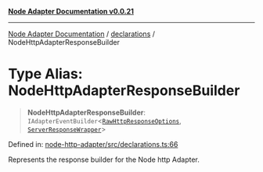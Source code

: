 [**Node Adapter Documentation v0.0.21**](../../README.md)

***

[Node Adapter Documentation](../../modules.md) / [declarations](../README.md) / NodeHttpAdapterResponseBuilder

# Type Alias: NodeHttpAdapterResponseBuilder

> **NodeHttpAdapterResponseBuilder**: `IAdapterEventBuilder`\<[`RawHttpResponseOptions`](../interfaces/RawHttpResponseOptions.md), [`ServerResponseWrapper`](../../ServerResponseWrapper/classes/ServerResponseWrapper.md)\>

Defined in: [node-http-adapter/src/declarations.ts:66](https://github.com/stonemjs/node-http-adapter/blob/98d0eadf76b2b9d63c37e48bbb51cdef92f3d34a/src/declarations.ts#L66)

Represents the response builder for the Node http Adapter.
